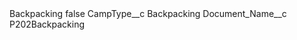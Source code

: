 <?xml version="1.0" encoding="UTF-8"?>
<CustomMetadata xmlns="http://soap.sforce.com/2006/04/metadata" xmlns:xsi="http://www.w3.org/2001/XMLSchema-instance" xmlns:xsd="http://www.w3.org/2001/XMLSchema">
    <label>Backpacking</label>
    <protected>false</protected>
    <values>
        <field>CampType__c</field>
        <value xsi:type="xsd:string">Backpacking</value>
    </values>
    <values>
        <field>Document_Name__c</field>
        <value xsi:type="xsd:string">P202Backpacking</value>
    </values>
</CustomMetadata>

